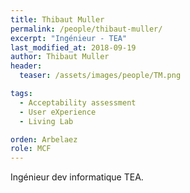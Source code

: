 ```yaml
---
title: Thibaut Muller
permalink: /people/thibaut-muller/
excerpt: "Ingénieur - TEA"
last_modified_at: 2018-09-19
author: Thibaut Muller
header:
  teaser: /assets/images/people/TM.png

tags:
  - Acceptability assessment
  - User eXperience
  - Living Lab

orden: Arbelaez
role: MCF
---
```


Ingénieur dev informatique TEA.

